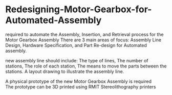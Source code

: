   # Redesigning-Motor-Gearbox-for-Automated-Assembly

  
  required to automate the Assembly, Insertion, and Retrieval process for the Motor Gearbox Assembly
  There are 3 main areas of focus: Assembly Line Design, Hardware Specification, and Part Re-design for Automated assembly.

new assembly line should include:
The type of lines,
The number of stations,
The role of each station,
The means to move the parts between the stations.
A layout drawing to illustrate the assembly line.

A physical prototype of the new Motor Gearbox Assembly is required   
  The prototype can be 3D printed using RMIT Stereolithography printers
  

